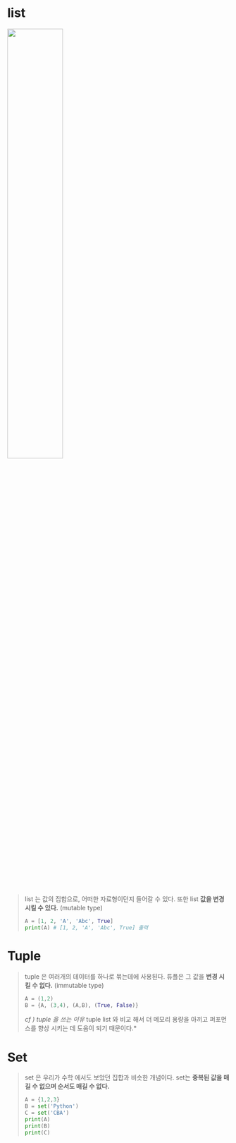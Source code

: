 # list
<img src="http://www.tcpschool.com/lectures/img_python_13_list.png" width = "50%">

> list 는 값의 집합으로, 어떠한 자료형이던지 들어갈 수 있다.
> 또한 list <b>값을 변경 시킬 수 있다.</b> (mutable type) 
>  ```py
>  A = [1, 2, 'A', 'Abc', True]
>  print(A) # [1, 2, 'A', 'Abc', True] 출력
> ```
> 

# Tuple

> tuple 은 여러개의 데이터를 하나로 묶는데에 사용된다.
> 튜플은 그 값을 <b>변경 시킬 수 없다.</b> (immutable type)
> ```py
> A = (1,2)
> B = {A, (3,4), (A,B), (True, False)}
> ```
> *cf ) tuple 을 쓰는 이유*
> tuple list 와 비교 해서 더 메모리 용량을 아끼고 퍼포먼스를 향상 시키는 데 도움이 되기 때문이다.*

# Set

> set 은 우리가 수학 에서도 보았던 집합과 비슷한 개념이다. set는 **중복된 값을 매길 수 없으며 순서도 매길 수 없다.**
> ```py
> A = {1,2,3}
> B = set('Python')
> C = set('CBA')
> print(A)
> print(B)
> print(C)
> ```